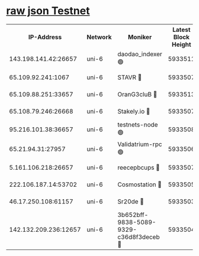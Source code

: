 [raw json Testnet](https://rpc-check.junot.stavr.tech/junot/rpc-junot-result.json)
=


<table><tr><th>IP-Address</th><th>Network</th><th>Moniker</th><th>Latest Block Height</th><th>Earliest Block Height</th><th>Catching Up</th><th>Tx Index</th><th>Voting Power</th><th>Scan Time</th></tr><tr><td>143.198.141.42:26657</td><td>uni-6</td><td>daodao_indexer 🟢</td><td>5933511</td><td>1</td><td>False</td><td>off</td><td>0</td><td>2023-12-09T23:38:22.875768049UTC</td></tr><tr><td>65.109.92.241:1067</td><td>uni-6</td><td>STAVR 🔴</td><td>5933507</td><td>1138541</td><td>False</td><td>on</td><td>6042</td><td>2023-12-09T23:38:12.434119677UTC</td></tr><tr><td>65.109.88.251:33657</td><td>uni-6</td><td>OranG3cluB 🔴</td><td>5933513</td><td>1138541</td><td>False</td><td>on</td><td>11</td><td>2023-12-09T23:38:27.371644005UTC</td></tr><tr><td>65.108.79.246:26668</td><td>uni-6</td><td>Stakely.io 🔴</td><td>5933507</td><td>1570872</td><td>False</td><td>on</td><td>1192034</td><td>2023-12-09T23:38:13.374716216UTC</td></tr><tr><td>95.216.101.38:36657</td><td>uni-6</td><td>testnets-node 🟢</td><td>5933508</td><td>1615130</td><td>False</td><td>on</td><td>0</td><td>2023-12-09T23:38:15.818237967UTC</td></tr><tr><td>65.21.94.31:27957</td><td>uni-6</td><td>Validatrium-rpc 🟢</td><td>5933506</td><td>2943363</td><td>False</td><td>on</td><td>0</td><td>2023-12-09T23:38:07.984596648UTC</td></tr><tr><td>5.161.106.218:26657</td><td>uni-6</td><td>reecepbcups 🔴</td><td>5933507</td><td>4468422</td><td>False</td><td>on</td><td>105015</td><td>2023-12-09T23:38:13.062709935UTC</td></tr><tr><td>222.106.187.14:53702</td><td>uni-6</td><td>Cosmostation 🔴</td><td>5933505</td><td>5344501</td><td>False</td><td>on</td><td>110003</td><td>2023-12-09T23:38:05.541952938UTC</td></tr><tr><td>46.17.250.108:61157</td><td>uni-6</td><td>Sr20de 🔴</td><td>5933503</td><td>5727371</td><td>False</td><td>on</td><td>28</td><td>2023-12-09T23:37:59.759293288UTC</td></tr><tr><td>142.132.209.236:12657</td><td>uni-6</td><td>3b652bff-9838-5089-9329-c36d8f3deceb 🔴</td><td>5933504</td><td>5921280</td><td>False</td><td>on</td><td>157563</td><td>2023-12-09T23:38:04.173656892UTC</td></tr></table>